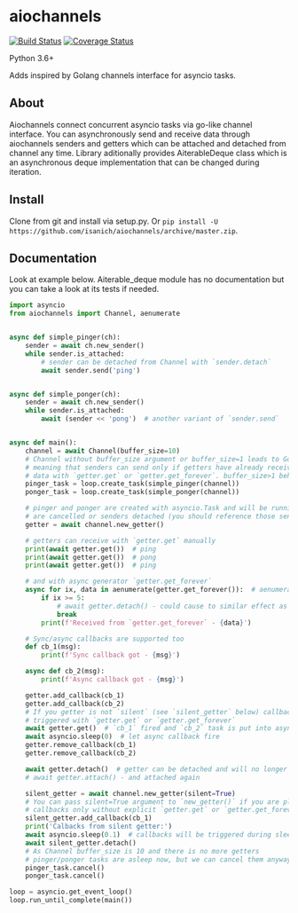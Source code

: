 # aiochannels
[![Build Status](https://travis-ci.org/isanich/aiochannels.svg?branch=master)](https://travis-ci.org/isanich/aiochannels)
[![Coverage Status](https://coveralls.io/repos/github/isanich/aiochannels/badge.svg?branch=master)](https://coveralls.io/github/isanich/aiochannels?branch=master)

Python 3.6+

Adds inspired by Golang channels interface for asyncio tasks.

## About
Aiochannels connect concurrent asyncio tasks via go-like channel interface.
You can asynchronously send and receive data through aiochannels senders and getters which can be attached and detached from channel any time.
Library aditionally provides AiterableDeque class which is an asynchronous deque implementation that can be changed during iteration.

## Install
Clone from git and install via setup.py.
Or `pip install -U https://github.com/isanich/aiochannels/archive/master.zip`.

## Documentation
Look at example below. Aiterable_deque module has no documentation but you can take a look at its tests if needed.

```python
import asyncio
from aiochannels import Channel, aenumerate


async def simple_pinger(ch):
    sender = await ch.new_sender()
    while sender.is_attached:
        # sender can be detached from Channel with `sender.detach`
        await sender.send('ping')


async def simple_ponger(ch):
    sender = await ch.new_sender()
    while sender.is_attached:
        await (sender << 'pong')  # another variant of `sender.send`


async def main():
    channel = await Channel(buffer_size=10)
    # Channel without buffer_size argument or buffer_size=1 leads to Go-like behavior
    # meaning that senders can send only if getters have already received previously sent
    # data with `getter.get` or `getter.get_forever`. buffer_size>1 behavior is also similar to Go.
    pinger_task = loop.create_task(simple_pinger(channel))
    ponger_task = loop.create_task(simple_ponger(channel))

    # pinger and ponger are created with asyncio.Task and will be running asynchronously until their tasks
    # are cancelled or senders detached (you should reference those senders elsewhere for this).
    getter = await channel.new_getter()

    # getters can receive with `getter.get` manually
    print(await getter.get())  # ping
    print(await getter.get())  # pong
    print(await getter.get())  # ping

    # and with async generator `getter.get_forever`
    async for ix, data in aenumerate(getter.get_forever()):  # aenumerate is async `enumerate` analogue
        if ix >= 5:
            # await getter.detach() - could cause to similar effect as `break`, but getter will no longer receive
            break
        print(f'Received from `getter.get_forever` - {data}')

    # Sync/async callbacks are supported too
    def cb_1(msg):
        print(f'Sync callback got - {msg}')

    async def cb_2(msg):
        print(f'Async callback got - {msg}')

    getter.add_callback(cb_1)
    getter.add_callback(cb_2)
    # If you getter is not `silent` (see `silent_getter` below) callbacks should be
    # triggered with `getter.get` or `getter.get_forever`
    await getter.get()  # `cb_1` fired and `cb_2` task is put into asyncio loop
    await asyncio.sleep(0)  # let async callback fire
    getter.remove_callback(cb_1)
    getter.remove_callback(cb_2)

    await getter.detach()  # getter can be detached and will no longer receive
    # await getter.attach() - and attached again

    silent_getter = await channel.new_getter(silent=True)
    # You can pass silent=True argument to `new_getter()` if you are planning to use this getter with
    # callbacks only without explicit `getter.get` or `getter.get_forever`).
    silent_getter.add_callback(cb_1)
    print('Calbacks from silent getter:')
    await asyncio.sleep(0.1)  # callbacks will be triggered during sleep
    await silent_getter.detach()
    # As Channel buffer_size is 10 and there is no more getters
    # pinger/ponger tasks are asleep now, but we can cancel them anyway.
    pinger_task.cancel()
    ponger_task.cancel()

loop = asyncio.get_event_loop()
loop.run_until_complete(main())
```
